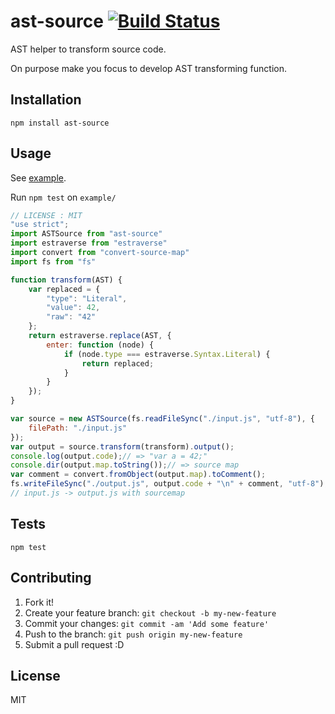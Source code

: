 # ast-source [![Build Status](https://travis-ci.org/azu/ast-source.svg?branch=master)](https://travis-ci.org/azu/ast-source)

AST helper to transform source code.

On purpose make you focus to develop AST transforming function.

## Installation

    npm install ast-source

## Usage

See [example](./example).
 
Run `npm test` on `example/`

```js
// LICENSE : MIT
"use strict";
import ASTSource from "ast-source"
import estraverse from "estraverse"
import convert from "convert-source-map"
import fs from "fs"

function transform(AST) {
    var replaced = {
        "type": "Literal",
        "value": 42,
        "raw": "42"
    };
    return estraverse.replace(AST, {
        enter: function (node) {
            if (node.type === estraverse.Syntax.Literal) {
                return replaced;
            }
        }
    });
}

var source = new ASTSource(fs.readFileSync("./input.js", "utf-8"), {
    filePath: "./input.js"
});
var output = source.transform(transform).output();
console.log(output.code);// => "var a = 42;"
console.dir(output.map.toString());// => source map
var comment = convert.fromObject(output.map).toComment();
fs.writeFileSync("./output.js", output.code + "\n" + comment, "utf-8");
// input.js -> output.js with sourcemap
```

## Tests

    npm test

## Contributing

1. Fork it!
2. Create your feature branch: `git checkout -b my-new-feature`
3. Commit your changes: `git commit -am 'Add some feature'`
4. Push to the branch: `git push origin my-new-feature`
5. Submit a pull request :D

## License

MIT